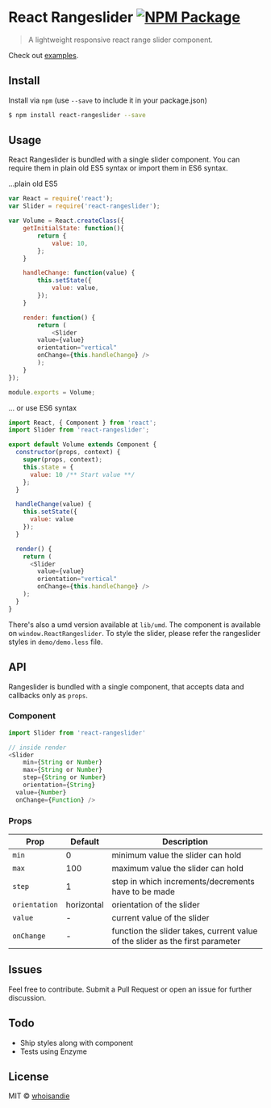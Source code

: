 # React Rangeslider [![NPM Package][npm_img]][npm_site]
> A lightweight responsive react range slider component.

Check out [examples](https://whoisandie.github.io/react-rangeslider).

## Install
Install via `npm` (use `--save` to include it in your package.json)

```bash
$ npm install react-rangeslider --save
```

## Usage
React Rangeslider is bundled with a single slider component. You can require them in plain old ES5 syntax or import them in ES6 syntax.

...plain old ES5

```js
var React = require('react');
var Slider = require('react-rangeslider');

var Volume = React.createClass({
	getInitialState: function(){
		return {
			value: 10,
		};
	}

	handleChange: function(value) {
		this.setState({
			value: value,
		});
	}

	render: function() {
		return (
			<Slider
        value={value}
        orientation="vertical"
        onChange={this.handleChange} />
		);
	}
});

module.exports = Volume;
```

... or use ES6 syntax

```js
import React, { Component } from 'react';
import Slider from 'react-rangeslider';

export default Volume extends Component {
  constructor(props, context) {
    super(props, context);
    this.state = {
      value: 10 /** Start value **/
    };
  }

  handleChange(value) {
    this.setState({
      value: value
    });
  }

  render() {
    return (
      <Slider
        value={value}
        orientation="vertical"
        onChange={this.handleChange} />
    );
  }
}
```
There's also a umd version available at `lib/umd`. The component is available on `window.ReactRangeslider`. To style the slider, please refer the rangeslider styles in `demo/demo.less` file.

## API
Rangeslider is bundled with a single component, that accepts data and callbacks only as `props`.

### Component

```js
import Slider from 'react-rangeslider'

// inside render
<Slider
	min={String or Number}
	max={String or Number}
	step={String or Number}
	orientation={String}
  value={Number}
  onChange={Function} />
```

### Props

Prop   	 			 |  Default      |  Description
---------   	 |  -------      |  -----------
`min`     		 |  0				   	 |  minimum value the slider can hold
`max`    			 |  100				   |  maximum value the slider can hold
`step` 				 |  1          	 |  step in which increments/decrements have to be made
`orientation`  |  horizontal   |  orientation of the slider
`value`  			 |  -            |  current value of the slider
`onChange`  	 |  -            |  function the slider takes, current value of the slider as the first parameter


## Issues
Feel free to contribute. Submit a Pull Request or open an issue for further discussion.


## Todo
- Ship styles along with component
- Tests using Enzyme

## License
MIT &copy; [whoisandie](http://whoisandie.com)

[npm_img]: https://img.shields.io/npm/v/react-rangeslider.svg?style=flat-square
[npm_site]: https://www.npmjs.org/package/react-rangeslider
